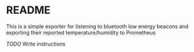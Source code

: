 # README

This is a simple exporter for listening to bluetooth low energy beacons and exporting their reported temperature/humidity to Prometheus


*TODO* Write instructions
